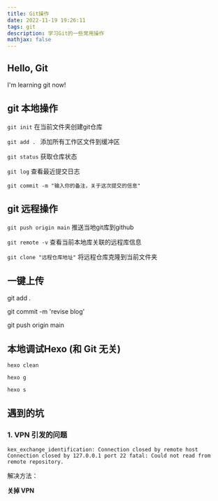 ```yaml
---
title: Git操作
date: 2022-11-19 19:26:11
tags: git
description: 学习Git的一些常用操作
mathjax: false
---
```


## Hello, Git

I'm learning git now!

## git 本地操作

`git init` 在当前文件夹创建git仓库

`git add . ` 添加所有工作区文件到缓冲区

`git status` 获取仓库状态

`git log` 查看最近提交日志

`git commit -m "输入你的备注，关于这次提交的信息"`

## git 远程操作

`git push origin main`  推送当地git库到github

`git remote -v`  查看当前本地库关联的远程库信息

`git clone "远程仓库地址"`  将远程仓库克隆到当前文件夹

## 一键上传

git add .

git commit -m 'revise blog'

git push origin main

## 本地调试Hexo (和 Git 无关)

`hexo clean` 

`hexo g`

`hexo s`

## 遇到的坑

### 1.	VPN 引发的问题

`kex_exchange_identification: Connection closed by remote host Connection closed by 127.0.0.1 port 22 fatal: Could not read from remote repository.`  

解决方法：

**关掉 VPN**
